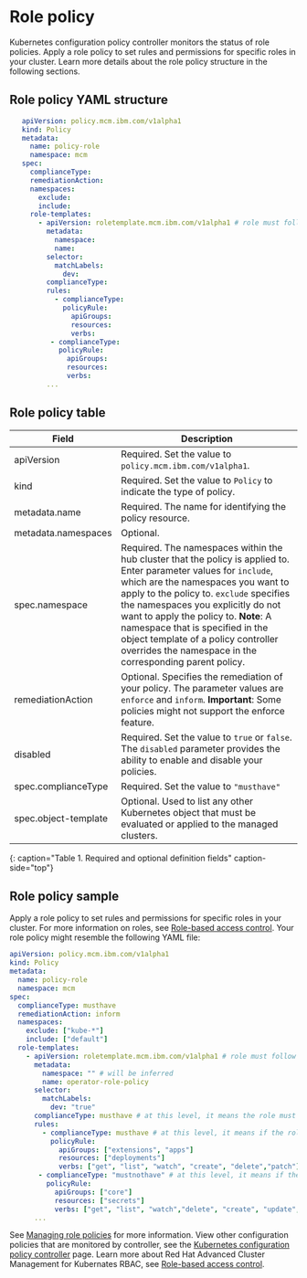 # Role policy

Kubernetes configuration policy controller monitors the status of role policies. Apply a role policy to set rules and permissions for specific roles in your cluster. Learn more details about the role policy structure in the following sections. 

## Role policy YAML structure

```yaml
   apiVersion: policy.mcm.ibm.com/v1alpha1
   kind: Policy
   metadata:
     name: policy-role
     namespace: mcm
   spec:
     complianceType:
     remediationAction:
     namespaces:
       exclude:
       include:
     role-templates:
       - apiVersion: roletemplate.mcm.ibm.com/v1alpha1 # role must follow defined permissions
         metadata:
           namespace: 
           name:
         selector:
           matchLabels:
             dev:
         complianceType:
         rules:
           - complianceType:
             policyRule:
               apiGroups:
               resources:
               verbs:
          - complianceType:
            policyRule:
              apiGroups:
              resources:
              verbs:
         ...
   ```
## Role policy table

|Field|Description|
|-- | -- |
| apiVersion | Required. Set the value to `policy.mcm.ibm.com/v1alpha1`. <!--current place holder until this info is updated--> |
| kind | Required. Set the value to `Policy` to indicate the type of policy. |
| metadata.name | Required. The name for identifying the policy resource. |
| metadata.namespaces | Optional. |
| spec.namespace | Required. The namespaces within the hub cluster that the policy is applied to. Enter parameter values for `include`, which are the namespaces you want to apply to the policy to. `exclude` specifies the namespaces you explicitly do not want to apply the policy to. **Note**: A namespace that is specified in the object template of a policy controller overrides the namespace in the corresponding parent policy.|
| remediationAction | Optional. Specifies the remediation of your policy. The parameter values are `enforce` and `inform`. **Important**: Some policies might not support the enforce feature.|
| disabled | Required. Set the value to `true` or `false`. The `disabled` parameter provides the ability to enable and disable your policies.|
| spec.complianceType | Required. Set the value to `"musthave"`|
| spec.object-template| Optional. Used to list any other Kubernetes object that must be evaluated or applied to the managed clusters. |
{: caption="Table 1. Required and optional definition fields" caption-side="top"}

## Role policy sample

Apply a role policy to set rules and permissions for specific roles in your cluster. For more information on roles, see [Role-based access control](security_intro.md). Your role policy might resemble the following YAML file:

   ```yaml
   apiVersion: policy.mcm.ibm.com/v1alpha1
   kind: Policy
   metadata:
     name: policy-role
     namespace: mcm
   spec:
     complianceType: musthave
     remediationAction: inform
     namespaces:
       exclude: ["kube-*"]
       include: ["default"]
     role-templates:
       - apiVersion: roletemplate.mcm.ibm.com/v1alpha1 # role must follow defined permissions
         metadata:
           namespace: "" # will be inferred
           name: operator-role-policy 
         selector:
           matchLabels:
             dev: "true"
         complianceType: musthave # at this level, it means the role must exist with the rules that it must have the following
         rules:
           - complianceType: musthave # at this level, it means if the role exists the rule is a musthave
             policyRule:
               apiGroups: ["extensions", "apps"]
               resources: ["deployments"]
               verbs: ["get", "list", "watch", "create", "delete","patch"]
          - complianceType: "mustnothave" # at this level, it means if the role exists the rule is a mustnothave
            policyRule:
              apiGroups: ["core"]
              resources: ["secrets"]
              verbs: ["get", "list", "watch","delete", "create", "update", "patch"]
         ...
   ```
   
See [Managing role policies](create_role_policy.md) for more information. View other configuration policies that are monitored by controller, see the [Kubernetes configuration policy controller](config_policy_ctrl.md) page. Learn more about Red Hat Advanced Cluster Management for Kubernates RBAC, see [Role-based access control](security_intro.md).


